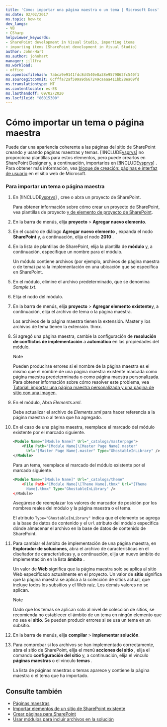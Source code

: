 ```yaml
---
title: 'Cómo: importar una página maestra o un tema | Microsoft Docs'
ms.date: 02/02/2017
ms.topic: how-to
dev_langs:
- VB
- CSharp
helpviewer_keywords:
- SharePoint development in Visual Studio, importing items
- importing items [SharePoint development in Visual Studio]
author: John-Hart
ms.author: johnhart
manager: jillfra
ms.workload:
- office
ms.openlocfilehash: 7abca9e9141fdc8d4540e8a38e9579862fc540f1
ms.sourcegitcommit: 6cfffa72af599a9d667249caaaa411bb28ea69fd
ms.translationtype: MT
ms.contentlocale: es-ES
ms.lasthandoff: 09/02/2020
ms.locfileid: "86015300"
---
```

# <a name="how-to-import-a-master-page-or-theme"></a>Cómo importar un tema o página maestra
  Puede dar una apariencia coherente a las páginas del sitio de SharePoint creando y usando páginas maestras y temas. [!INCLUDE[vsprvs](../sharepoint/includes/vsprvs-md.md)] no proporciona plantillas para estos elementos, pero puede crearlos en SharePoint Designer y, a continuación, importarlos en [!INCLUDE[vsprvs](../sharepoint/includes/vsprvs-md.md)] . Para obtener más información, vea [bloque de creación: páginas e interfaz de usuario](/previous-versions/office/developer/sharepoint-2010/ee539040(v=office.14)) en el sitio web de Microsoft.

### <a name="to-import-a-master-page-or-theme"></a>Para importar un tema o página maestra

1. En [!INCLUDE[vsprvs](../sharepoint/includes/vsprvs-md.md)] , cree o abra un proyecto de SharePoint.

     Para obtener información sobre cómo crear un proyecto de SharePoint, vea plantillas de proyecto [y de elemento de proyecto de SharePoint](../sharepoint/sharepoint-project-and-project-item-templates.md).

2. En la barra de menús, elija **proyecto**  >  **Agregar nuevo elemento**.

3. En el cuadro de diálogo **Agregar nuevo elemento** , expanda el nodo **SharePoint** y, a continuación, elija el nodo **2010** .

4. En la lista de plantillas de SharePoint, elija la plantilla de **módulo** y, a continuación, especifique un nombre para el módulo.

     Un módulo contiene archivos (por ejemplo, archivos de página maestra o de tema) para la implementación en una ubicación que se especifica en SharePoint.

5. En el módulo, elimine el archivo predeterminado, que se denomina *Sample.txt*.

6. Elija el nodo del módulo.

7. En la barra de menús, elija **proyecto**  >  **Agregar elemento existente**y, a continuación, elija el archivo de tema o la página maestra.

     Los archivos de la página maestra tienen la extensión. Master y los archivos de tema tienen la extensión. thmx.

8. Si agregó una página maestra, cambie la configuración de **resolución de conflictos de implementación** a **automático** en las propiedades del módulo.

    > [!NOTE]
    > Pueden producirse errores si el nombre de la página maestra es el mismo que el nombre de una página maestra existente marcada como página maestra predeterminada o como página maestra personalizada. Para obtener información sobre cómo resolver este problema, vea [Tutorial: importar una página maestra personalizada y una página de sitio con una imagen](../sharepoint/walkthrough-import-a-custom-master-page-and-site-page-with-an-image.md).

9. En el módulo, Abra *Elements.xml*.

     Debe actualizar el archivo de *Elements.xml* para hacer referencia a la página maestra o al tema que ha agregado.

10. En el caso de una página maestra, reemplace el marcado del módulo existente por el marcado siguiente.

    ```xml
    <Module Name="[Module Name]" Url="_catalogs/masterpage">
        <File Path="[Module Name]\[Master Page Name].master"
          Url="[Master Page Name].master" Type="GhostableInLibrary" />
    </Module>
    ```

     Para un tema, reemplace el marcado del módulo existente por el marcado siguiente.

    ```xml
    <Module Name="[Module Name]" Url="_catalogs/theme"
        <File Path="[Module Name]\[Theme Name].thmx" Url="[Theme
          Name].thmx" Type="GhostableInLibrary" />
    </Module>
    ```

     Asegúrese de reemplazar los valores de marcador de posición por los nombres reales del módulo y la página maestra o el tema.

     El atributo `Type="GhostableInLibrary"` indica que el elemento se agrega a la base de datos de contenido y el `Url` atributo del módulo especifica dónde almacenar el archivo en la base de datos de contenido de SharePoint.

11. Para cambiar el ámbito de implementación de una página maestra, en **Explorador de soluciones**, abra el archivo de características en el diseñador de características y, a continuación, elija un nuevo ámbito de implementación en la lista **ámbito** .

     Un valor de **Web** significa que la página maestra solo se aplica al sitio Web especificado actualmente en el proyecto. Un valor de **sitio** significa que la página maestra se aplica a la colección de sitios actual, que incluye todos los subsitios y el Web raíz. Los demás valores no se aplican.

    > [!NOTE]
    > Dado que los temas se aplican solo al nivel de colección de sitios, se recomienda no establecer el ámbito de un tema en ningún elemento que no sea el **sitio**. Se pueden producir errores si se usa un tema en un subsitio.

12. En la barra de menús, elija **compilar**  >  **implementar solución**.

13. Para comprobar si los archivos se han implementado correctamente, abra el sitio de SharePoint, elija el menú **acciones del sitio** , elija el comando **configuración del sitio** y, a continuación, elija el vínculo **páginas maestras** o el vínculo **temas** .

     La lista de páginas maestras o temas aparece y contiene la página maestra o el tema que ha importado.

## <a name="see-also"></a>Consulte también
- [Páginas maestras](/previous-versions/office/developer/sharepoint-2010/ms443795(v=office.14))
- [Importar elementos de un sitio de SharePoint existente](../sharepoint/importing-items-from-an-existing-sharepoint-site.md)
- [Crear páginas para SharePoint](../sharepoint/creating-pages-for-sharepoint.md)
- [Usar módulos para incluir archivos en la solución](../sharepoint/using-modules-to-include-files-in-the-solution.md)
